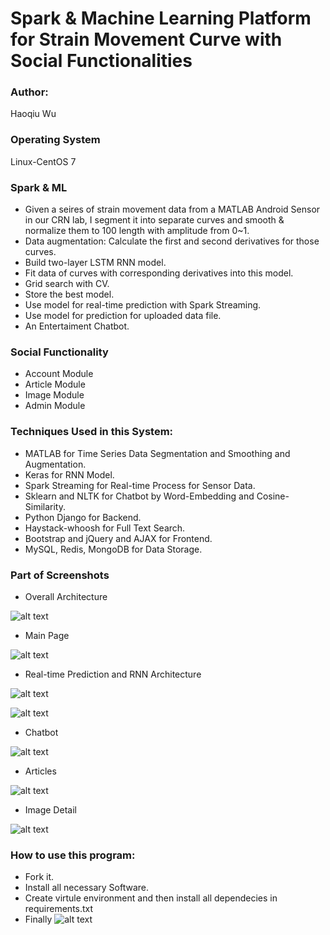 # Spark & Machine Learning Platform for Strain Movement Curve with Social Functionalities

### Author: 

Haoqiu Wu

### Operating System

Linux-CentOS 7

### Spark & ML

* Given a seires of strain movement data from a MATLAB Android Sensor in our CRN lab, I segment it into separate curves and smooth & normalize them to 100 length with amplitude from 0~1.
* Data augmentation: Calculate the first and second derivatives for those curves.
* Build two-layer LSTM RNN model.
* Fit data of curves with corresponding derivatives into this model.
* Grid search with CV.
* Store the best model.
* Use model for real-time prediction with Spark Streaming.
* Use model for prediction for uploaded data file.
* An Entertaiment Chatbot.

### Social Functionality
* Account Module
* Article Module
* Image Module
* Admin Module

### Techniques Used in this System: 

* MATLAB for Time Series Data Segmentation and Smoothing and Augmentation.
* Keras for RNN Model.
* Spark Streaming for Real-time Process for Sensor Data.
* Sklearn and NLTK for Chatbot by Word-Embedding and Cosine-Similarity.
* Python Django for Backend.
* Haystack-whoosh for Full Text Search.
* Bootstrap and jQuery and AJAX for Frontend.
* MySQL, Redis, MongoDB for Data Storage.


### Part of Screenshots

* Overall Architecture

![alt text](https://github.com/wuhaoqiu/engr597-stable/blob/Linux-Version/screenshots/overall.png)

* Main Page

![alt text](https://github.com/wuhaoqiu/engr597-stable/blob/Linux-Version/screenshots/main_page.png)

* Real-time Prediction and RNN Architecture

![alt text](https://github.com/wuhaoqiu/engr597-stable/blob/Linux-Version/screenshots/realtime_prediction.png)

![alt text](https://github.com/wuhaoqiu/engr597-stable/blob/Linux-Version/screenshots/model_archi.png)

* Chatbot

![alt text](https://github.com/wuhaoqiu/engr597-stable/blob/Linux-Version/screenshots/chatbot.png)

* Articles

![alt text](https://github.com/wuhaoqiu/engr597-stable/blob/Linux-Version/screenshots/articles.png)

* Image Detail 

![alt text](https://github.com/wuhaoqiu/engr597-stable/blob/Linux-Version/screenshots/image_detail.png)

### How to use this program:
* Fork it.
* Install all necessary Software.
* Create virtule environment and then install all dependecies in requirements.txt
* Finally
![alt text](https://github.com/wuhaoqiu/engr597-stable/blob/Linux-Version/screenshots/start.png)




